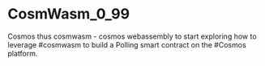 # CosmWasm_0_99
Cosmos thus cosmwasm - cosmos webassembly to start exploring how to leverage #cosmwasm to build a Polling smart contract on the #Cosmos platform.
